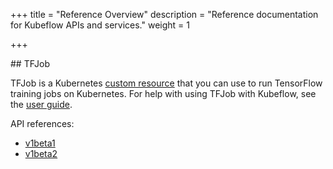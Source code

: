 +++
title = "Reference Overview"
description = "Reference documentation for Kubeflow APIs and services."
weight = 1

+++

<a id="tfjob">
## TFJob

TFJob is a Kubernetes 
[custom resource](https://kubernetes.io/docs/concepts/extend-kubernetes/api-extension/custom-resources/)
that you can use to run TensorFlow training jobs on Kubernetes. For help with
using TFJob with Kubeflow, see the [user guide](/docs/components/tftraining/).

API references:

  * [v1beta1](/docs/reference/tfjob/v1beta1/tensorflow/)
  * [v1beta2](/docs/reference/tfjob/v1beta2/tensorflow/)
